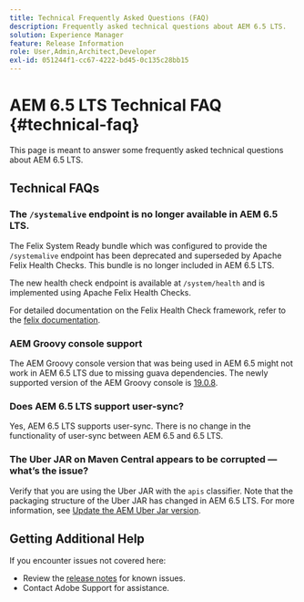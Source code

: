 ```yaml
---
title: Technical Frequently Asked Questions (FAQ)
description: Frequently asked technical questions about AEM 6.5 LTS.
solution: Experience Manager
feature: Release Information
role: User,Admin,Architect,Developer
exl-id: 051244f1-cc67-4222-bd45-0c135c28bb15
---
```

# AEM 6.5 LTS Technical FAQ {#technical-faq}

This page is meant to answer some frequently asked technical questions about AEM 6.5 LTS.

## Technical FAQs

### The `/systemalive` endpoint is no longer available in AEM 6.5 LTS.

The Felix System Ready bundle which was configured to provide the `/systemalive` endpoint has been deprecated and superseded by Apache Felix Health Checks. This bundle is no longer included in AEM 6.5 LTS.

The new health check endpoint is available at `/system/health` and is implemented using Apache Felix Health Checks.

For detailed documentation on the Felix Health Check framework, refer to the [felix documentation](https://github.com/apache/felix-dev/blob/master/healthcheck/README.md).

### AEM Groovy console support

The AEM Groovy console version that was being used in AEM 6.5 might not work in AEM 6.5 LTS due to missing guava dependencies. The newly supported version of the AEM Groovy console is [19.0.8](https://mvnrepository.com/artifact/be.orbinson.aem/aem-groovy-console/19.0.8).

### Does AEM 6.5 LTS support user-sync?

Yes, AEM 6.5 LTS supports user-sync. There is no change in the functionality of user-sync between AEM 6.5 and 6.5 LTS.

### The Uber JAR on Maven Central appears to be corrupted — what’s the issue?

Verify that you are using the Uber JAR with the `apis` classifier. Note that the packaging structure of the Uber JAR has changed in AEM 6.5 LTS. For more information, see [Update the AEM Uber Jar version](/help/sites-deploying/upgrading-code-and-customizations.md#update-the-aem-uber-jar-version).

## Getting Additional Help

If you encounter issues not covered here:
* Review the [release notes](/help/release-notes/release-notes.md) for known issues.
* Contact Adobe Support for assistance.
